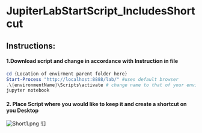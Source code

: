 # JupiterLabStartScript_IncludesShortcut

## Instructions:

#### 1.Download script and change in accordance with Instruction in file

```Powershell
cd {Location of envirment parent folder here}
Start-Process "http://localhost:8888/lab/" #uses default browser
.\{environmentName}\Scripts\activate # change name to that of your environment
jupyter notebook
```

#### 2. Place Script where you would like to keep it and create a shortcut on you Desktop

![Short1.png]()
![]
